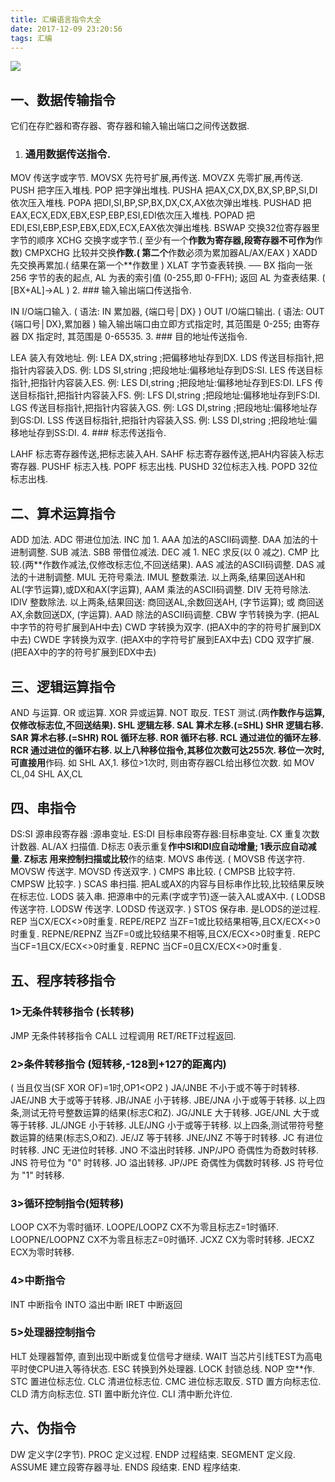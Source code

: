 ```yaml
---
title: 汇编语言指令大全
date: 2017-12-09 23:20:56
tags: 汇编
---
```


![](dolphine.jpg)

## 一、数据传输指令

它们在存贮器和寄存器、寄存器和输入输出端口之间传送数据. 
<!-- more -->

1. ### 通用数据传送指令. 

  MOV 传送字或字节. 
  MOVSX 先符号扩展,再传送. 
  MOVZX 先零扩展,再传送. 
  PUSH 把字压入堆栈. 
  POP 把字弹出堆栈. 
  PUSHA 把AX,CX,DX,BX,SP,BP,SI,DI依次压入堆栈. 
  POPA 把DI,SI,BP,SP,BX,DX,CX,AX依次弹出堆栈. 
  PUSHAD 把EAX,ECX,EDX,EBX,ESP,EBP,ESI,EDI依次压入堆栈. 
  POPAD 把EDI,ESI,EBP,ESP,EBX,EDX,ECX,EAX依次弹出堆栈. 
  BSWAP 交换32位寄存器里字节的顺序 
  XCHG 交换字或字节.( 至少有一个**作数为寄存器,段寄存器不可作为**作数) 
  CMPXCHG 比较并交换**作数.( 第二个**作数必须为累加器AL/AX/EAX ) 
  XADD 先交换再累加.( 结果在第一个**作数里 ) 
  XLAT 字节查表转换. 
  ── BX 指向一张 256 字节的表的起点, AL 为表的索引值 (0-255,即 
  0-FFH); 返回 AL 为查表结果. ( [BX+AL]->AL ) 
2. ### 输入输出端口传送指令. 

  IN I/O端口输入. ( 语法: IN 累加器, {端口号│DX} ) 
  OUT I/O端口输出. ( 语法: OUT {端口号│DX},累加器 ) 
  输入输出端口由立即方式指定时, 其范围是 0-255; 由寄存器 DX 指定时, 
  其范围是 0-65535. 
3. ### 目的地址传送指令. 

  LEA 装入有效地址. 
  例: LEA DX,string ;把偏移地址存到DX. 
  LDS 传送目标指针,把指针内容装入DS. 
  例: LDS SI,string ;把段地址:偏移地址存到DS:SI. 
  LES 传送目标指针,把指针内容装入ES. 
  例: LES DI,string ;把段地址:偏移地址存到ES:DI. 
  LFS 传送目标指针,把指针内容装入FS. 
  例: LFS DI,string ;把段地址:偏移地址存到FS:DI. 
  LGS 传送目标指针,把指针内容装入GS. 
  例: LGS DI,string ;把段地址:偏移地址存到GS:DI. 
  LSS 传送目标指针,把指针内容装入SS. 
  例: LSS DI,string ;把段地址:偏移地址存到SS:DI. 
4. ### 标志传送指令. 

  LAHF 标志寄存器传送,把标志装入AH. 
  SAHF 标志寄存器传送,把AH内容装入标志寄存器. 
  PUSHF 标志入栈. 
  POPF 标志出栈. 
  PUSHD 32位标志入栈. 
  POPD 32位标志出栈.


## 二、算术运算指令

ADD 加法. 
ADC 带进位加法. 
INC 加 1. 
AAA 加法的ASCII码调整. 
DAA 加法的十进制调整. 
SUB 减法. 
SBB 带借位减法. 
DEC 减 1. 
NEC 求反(以 0 减之). 
CMP 比较.(两**作数作减法,仅修改标志位,不回送结果). 
AAS 减法的ASCII码调整. 
DAS 减法的十进制调整. 
MUL 无符号乘法. 
IMUL 整数乘法. 
以上两条,结果回送AH和AL(字节运算),或DX和AX(字运算), 
AAM 乘法的ASCII码调整. 
DIV 无符号除法. 
IDIV 整数除法. 
以上两条,结果回送: 
商回送AL,余数回送AH, (字节运算); 
或 商回送AX,余数回送DX, (字运算). 
AAD 除法的ASCII码调整. 
CBW 字节转换为字. (把AL中字节的符号扩展到AH中去) 
CWD 字转换为双字. (把AX中的字的符号扩展到DX中去) 
CWDE 字转换为双字. (把AX中的字符号扩展到EAX中去) 
CDQ 双字扩展. (把EAX中的字的符号扩展到EDX中去)

## 三、逻辑运算指令 

AND 与运算. 
OR 或运算. 
XOR 异或运算. 
NOT 取反. 
TEST 测试.(两**作数作与运算,仅修改标志位,不回送结果). 
SHL 逻辑左移. 
SAL 算术左移.(=SHL) 
SHR 逻辑右移. 
SAR 算术右移.(=SHR) 
ROL 循环左移. 
ROR 循环右移. 
RCL 通过进位的循环左移. 
RCR 通过进位的循环右移. 
以上八种移位指令,其移位次数可达255次. 
移位一次时, 可直接用**作码. 如 SHL AX,1. 
移位>1次时, 则由寄存器CL给出移位次数. 
如 MOV CL,04 
SHL AX,CL

## 四、串指令 

DS:SI 源串段寄存器 :源串变址. 
ES:DI 目标串段寄存器:目标串变址. 
CX 重复次数计数器. 
AL/AX 扫描值. 
D标志 0表示重复**作中SI和DI应自动增量; 1表示应自动减量. 
Z标志 用来控制扫描或比较**作的结束. 
MOVS 串传送. 
( MOVSB 传送字符. MOVSW 传送字. MOVSD 传送双字. ) 
CMPS 串比较. 
( CMPSB 比较字符. CMPSW 比较字. ) 
SCAS 串扫描. 
把AL或AX的内容与目标串作比较,比较结果反映在标志位. 
LODS 装入串. 
把源串中的元素(字或字节)逐一装入AL或AX中. 
( LODSB 传送字符. LODSW 传送字. LODSD 传送双字. ) 
STOS 保存串. 
是LODS的逆过程. 
REP 当CX/ECX<>0时重复. 
REPE/REPZ 当ZF=1或比较结果相等,且CX/ECX<>0时重复. 
REPNE/REPNZ 当ZF=0或比较结果不相等,且CX/ECX<>0时重复. 
REPC 当CF=1且CX/ECX<>0时重复. 
REPNC 当CF=0且CX/ECX<>0时重复.

## 五、程序转移指令 

### 1>无条件转移指令 (长转移) 

JMP 无条件转移指令 
CALL 过程调用 
RET/RETF过程返回. 

### 2>条件转移指令 (短转移,-128到+127的距离内) 

( 当且仅当(SF XOR OF)=1时,OP1<OP2 ) 
JA/JNBE 不小于或不等于时转移. 
JAE/JNB 大于或等于转移. 
JB/JNAE 小于转移. 
JBE/JNA 小于或等于转移. 
以上四条,测试无符号整数运算的结果(标志C和Z). 
JG/JNLE 大于转移. 
JGE/JNL 大于或等于转移. 
JL/JNGE 小于转移. 
JLE/JNG 小于或等于转移. 
以上四条,测试带符号整数运算的结果(标志S,O和Z). 
JE/JZ 等于转移. 
JNE/JNZ 不等于时转移. 
JC 有进位时转移. 
JNC 无进位时转移. 
JNO 不溢出时转移. 
JNP/JPO 奇偶性为奇数时转移. 
JNS 符号位为 "0" 时转移. 
JO 溢出转移. 
JP/JPE 奇偶性为偶数时转移. 
JS 符号位为 "1" 时转移. 

### 3>循环控制指令(短转移) 

LOOP CX不为零时循环. 
LOOPE/LOOPZ CX不为零且标志Z=1时循环. 
LOOPNE/LOOPNZ CX不为零且标志Z=0时循环. 
JCXZ CX为零时转移. 
JECXZ ECX为零时转移. 

### 4>中断指令 

INT 中断指令 
INTO 溢出中断 
IRET 中断返回 

### 5>处理器控制指令 

HLT 处理器暂停, 直到出现中断或复位信号才继续. 
WAIT 当芯片引线TEST为高电平时使CPU进入等待状态. 
ESC 转换到外处理器. 
LOCK 封锁总线. 
NOP 空**作. 
STC 置进位标志位. 
CLC 清进位标志位. 
CMC 进位标志取反. 
STD 置方向标志位. 
CLD 清方向标志位. 
STI 置中断允许位. 
CLI 清中断允许位.

## 六、伪指令 

DW 定义字(2字节). 
PROC 定义过程. 
ENDP 过程结束. 
SEGMENT 定义段. 
ASSUME 建立段寄存器寻址. 
ENDS 段结束. 
END 程序结束.
